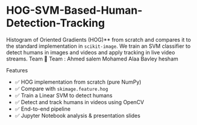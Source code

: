 # HOG-SVM-Based-Human-Detection-Tracking
Histogram of Oriented Gradients (HOG)** from scratch and compares it to the standard implementation in `scikit-image`. We train an SVM classifier to detect humans in images and videos and apply tracking in live video streams.
 Team
👥 Team :
Ahmed salem
Mohamed Alaa
Bavley hesham

 Features
- ✅ HOG implementation from scratch (pure NumPy)
- ✅ Compare with `skimage.feature.hog`
- ✅ Train a Linear SVM to detect humans
- ✅ Detect and track humans in videos using OpenCV
- ✅ End-to-end pipeline
- ✅ Jupyter Notebook analysis & presentation slides
